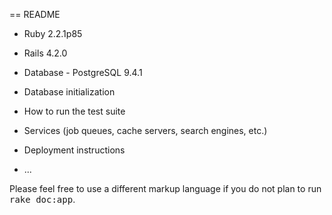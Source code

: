 == README

* Ruby 2.2.1p85
* Rails 4.2.0
* Database - PostgreSQL 9.4.1

* Database initialization

* How to run the test suite

* Services (job queues, cache servers, search engines, etc.)

* Deployment instructions

* ...


Please feel free to use a different markup language if you do not plan to run
<tt>rake doc:app</tt>.
